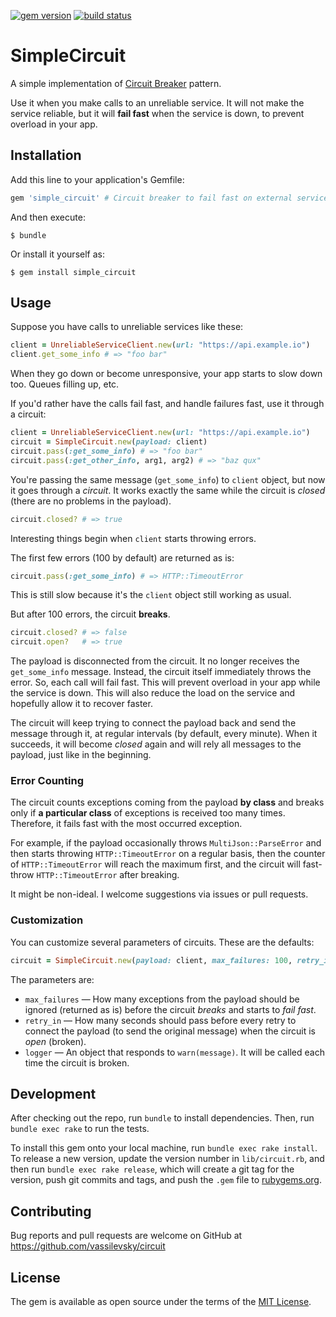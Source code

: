 [![gem version](https://img.shields.io/gem/v/simple_circuit.svg?style=flat-square)](https://rubygems.org/gems/simple_circuit)
[![build status](https://img.shields.io/travis/vassilevsky/simple_circuit.svg?style=flat-square)](https://travis-ci.org/vassilevsky/simple_circuit)

# SimpleCircuit

A simple implementation of [Circuit Breaker](https://en.wikipedia.org/wiki/Circuit_breaker_design_pattern) pattern.

Use it when you make calls to an unreliable service. It will not make the service reliable, but it will **fail fast** when the service is down, to prevent overload in your app.

## Installation

Add this line to your application's Gemfile:

```ruby
gem 'simple_circuit' # Circuit breaker to fail fast on external service outages
```

And then execute:

    $ bundle

Or install it yourself as:

    $ gem install simple_circuit

## Usage

Suppose you have calls to unreliable services like these:

```ruby
client = UnreliableServiceClient.new(url: "https://api.example.io")
client.get_some_info # => "foo bar"
```

When they go down or become unresponsive, your app starts to slow down too. Queues filling up, etc.

If you'd rather have the calls fail fast, and handle failures fast, use it through a circuit:

```ruby
client = UnreliableServiceClient.new(url: "https://api.example.io")
circuit = SimpleCircuit.new(payload: client)
circuit.pass(:get_some_info) # => "foo bar"
circuit.pass(:get_other_info, arg1, arg2) # => "baz qux"
```

You're passing the same message (`get_some_info`) to `client` object, but now it goes through a _circuit_.
It works exactly the same while the circuit is _closed_ (there are no problems in the payload).

```ruby
circuit.closed? # => true
```

Interesting things begin when `client` starts throwing errors.

The first few errors (100 by default) are returned as is:

```ruby
circuit.pass(:get_some_info) # => HTTP::TimeoutError
```

This is still slow because it's the `client` object still working as usual.

But after 100 errors, the circuit **breaks**.

```ruby
circuit.closed? # => false
circuit.open?   # => true
```

The payload is disconnected from the circuit.
It no longer receives the `get_some_info` message.
Instead, the circuit itself immediately throws the error.
So, each call will fail fast.
This will prevent overload in your app while the service is down.
This will also reduce the load on the service and hopefully allow it to recover faster.

The circuit will keep trying to connect the payload back and send the message through it, at regular intervals (by default, every minute).
When it succeeds, it will become _closed_ again and will rely all messages to the payload, just like in the beginning.

### Error Counting

The circuit counts exceptions coming from the payload **by class** and breaks only if **a particular class** of exceptions is received too many times.
Therefore, it fails fast with the most occurred exception.

For example, if the payload occasionally throws `MultiJson::ParseError` and then starts throwing `HTTP::TimeoutError` on a regular basis, then the counter of `HTTP::TimeoutError` will reach the maximum first, and the circuit will fast-throw `HTTP::TimeoutError` after breaking.

It might be non-ideal. I welcome suggestions via issues or pull requests.

### Customization

You can customize several parameters of circuits. These are the defaults:

```ruby
circuit = SimpleCircuit.new(payload: client, max_failures: 100, retry_in: 60, logger: nil)
```

The parameters are:

* `max_failures` — How many exceptions from the payload should be ignored (returned as is) before the circuit _breaks_ and starts to _fail fast_.
* `retry_in` — How many seconds should pass before every retry to connect the payload (to send the original message) when the circuit is _open_ (broken).
* `logger` — An object that responds to `warn(message)`. It will be called each time the circuit is broken.

## Development

After checking out the repo, run `bundle` to install dependencies. Then, run `bundle exec rake` to run the tests.

To install this gem onto your local machine, run `bundle exec rake install`. To release a new version, update the version number in `lib/circuit.rb`, and then run `bundle exec rake release`, which will create a git tag for the version, push git commits and tags, and push the `.gem` file to [rubygems.org](https://rubygems.org).

## Contributing

Bug reports and pull requests are welcome on GitHub at https://github.com/vassilevsky/circuit

## License

The gem is available as open source under the terms of the [MIT License](http://opensource.org/licenses/MIT).
